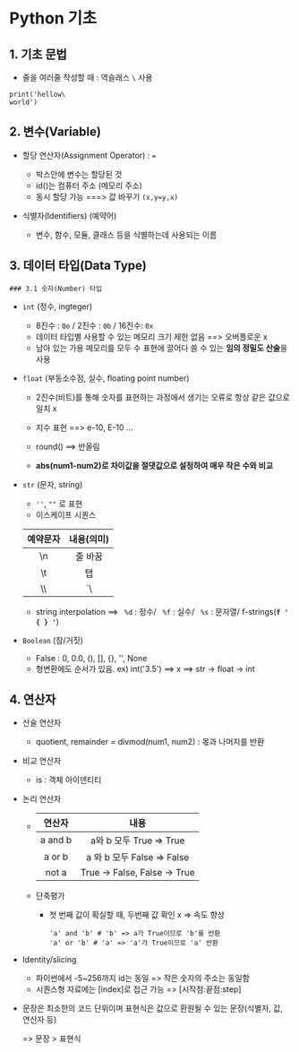 # Python 기초



## 1. 기초 문법

- 줄을 여러줄 작성할 때 : 역슬래스 `\` 사용

```여러줄 작성
print('hellow\
world')
```



## 2. 변수(Variable)

- 할당 연산자(Assignment Operator) : `=`
  - 박스안에 변수는 할당된 것
  - id()는 컴퓨터 주소 (메모리 주소)
  - 동시 할당 가능 ===> 값 바꾸기 `(x,y=y,x)`



- 식별자(Identifiers) (예약어)
  - 변수, 함수, 모듈, 클래스 등을 식별하는데 사용되는 이름



## 3. 데이터 타입(Data Type)

	### 3.1 숫자(Number) 타입

- `int` (정수, ingteger)
  - 8진수 : `0o` / 2진수 : `0b` / 16진수: `0x` 
  - 데이터 타입별 사용할 수 있는 메모리 크기 제한 없음 ==> 오버플로운 x
  - 남아 있는 가용 메모리를 모두 수 표현에 끌어다 쓸 수 있는 **임의 정밀도 산술**을 사용



- `float` (부동소수점, 실수, floating point number)

  - 2진수(비트)를 통해 숫자를 표현하는 과정에서 생기는 오류로 항상 같은 값으로 일치 x

  - 지수 표현 ==> e-10, E-10 ...

  - round() ==> 반올림

  - **abs(num1-num2)로 차이값을 절댓값으로 설정하여 매우 작은 수와 비교**

    

- `str` (문자, string)

  - `''`, `""` 로 표현
  - 이스케이프 시퀀스

  | 예약문자 | 내용(의미) |
  | :------: | :--------: |
  |    \n    |  줄 바꿈   |
  |    \t    |     탭     |
  |   \\\    |     `\     |

  - string interpolation ==> ` %d` : 정수/ ` %f` : 실수/ ` %s` : 문자열/ f-strings(**`f ' { } '`**)

    

- `Boolean` (참/거짓)
  - False :  0, 0.0, (), [], {}, '', None
  - 형변환에도 순서가 있음.  ex) int('3.5') ==> x ==> str -> float -> int



## 4. 연산자

- 산술 연산자

  - quotient, remainder = divmod(num1, num2) : 몫과 나머지를 반환

    

- 비교 연산자

  - is : 객체 아이덴티티

    

- 논리 연산자

  - | 연산자  |             내용             |
    | :-----: | :--------------------------: |
    | a and b |   a와 b 모두 True => True    |
    | a or b  |  a 와 b 모두 False => False  |
    |  not a  | True -> False, False -> True |

  - 단축평가

    - 첫 번째 값이 확실할 때, 두번째 값 확인 x => 속도 향상

      ```단축평가
      'a' and 'b' # 'b' => a가 True이므로 'b'를 반환
      'a' or 'b' # 'a' => 'a'가 True이므로 'a' 반환
      ```

      

- Identity/slicing
  - 파이썬에서 -5~256까지 id는 동일 => 작은 숫자의 주소는 동일함
  - 시퀀스형 자료에는 [index]로 접근 가능 => [시작점:끝점:step]



- 문장은 최소한의 코드 단위이며 표현식은 값으로 환원될 수 있는 문장(식별자, 값, 연산자 등)

  => 문장 > 표현식

















